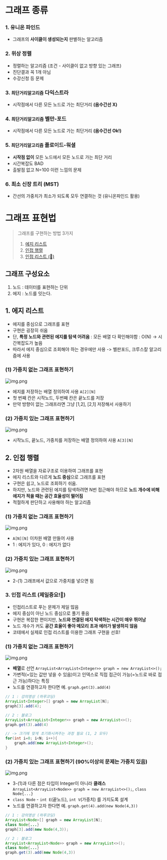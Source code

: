 # 그래프 종류
### 1. 유니온 파인드
- 그래프의 **사이클이 생성되는지** 판별하는 알고리즘
### 2. 위상 정렬
- 정렬하는 알고리즘 (조건 - 사이클이 없고 방향 있는 그래프) 
- 진단결과 꼭 1개 아님
- 수강신청 등 문제
### 3. `최단거리알고리즘` 다익스트라
- 시작점에서 다른 모든 노드로 가는 최단거리 **(음수간선 X)**
### 4. `최단거리알고리즘` 벨만-포드
- 시작점에서 다른 모든 노드로 가는 최단거리 **(음수간선 Ok!)**
### 5. `최단거리알고리즘` 플로이드-워셜
- **시작점 없이** 모든 노드에서 모든 노드로 가는 최단 거리
- 시간복잡도 BAD
- 출발점 없고 N=100 이런 느낌의 문제
### 6. 최소 신장 트리 (MST)
- 간선의 가중치가 최소가 되도록 모두 연결하는 것 (유니온파인드 활용)

# 그래프 표현법
> 그래프를 구현하는 방법 3가지
> 1. [에지 리스트](#1-에지-리스트)
> 2. [인접 행렬](#2-인접-행렬)
> 3. [인접 리스트 (🤩)](#3-인접-리스트-제일중요)

## 그래프 구성요소
1. 노드 : 데이터를 표현하는 단위
2. 에지 : 노드를 잇는다.

## 1. 에지 리스트
- 에지를 중심으로 그래프를 표현
- 구현은 굉장히 쉬움
- 단, **특정 노드와 관련된 에지를 탐색 어려움** : 모든 배열 다 확인해야함 : O(N) -> 시간복잡도가 높음
- 따라서 에지 중심으로 조회해야 하는 경우에만 사용 -> 벨판포드, 크루스칼 알고리즘에 사용

### (1) 가중치 없는 그래프 표현하기
![img.png](17_graph_1_x.png)
- 에지를 저장하는 배열 정의하여 사용 `A[2][N]`
- 첫 번째 칸은 시작노드, 두번째 칸은 끝노드를 저장
- 만약 방향이 없는 그래프라면 그냥 [1,2], [2,1] 저장해서 사용하기

### (2) 가중치 있는 그래프 표현하기
![img.png](17_graph_1_o.png)
- 시작노드, 끝노드, 가중치를 저장하는 배열 정의하여 사용 `A[3][N]`

## 2. 인접 행렬
- 2차원 배열을 자료구조로 이용하여 그래프를 표현
- 에지 리스트와 다르게 **노드 중심**으로 그래프를 표현
- 구현은 쉽고, 노드로 조회하기 쉬움.
- 하지만, 노드와 관련된 에지를 탐색하려면 N번 접근해야 하므로 **노드 개수에 비해 에지가 적을 때는 공간 효율성이 떨어짐**
- 적절하게 판단하고 사용해야 하는 알고리즘

### (1) 가중치 없는 그래프 표현하기
![img.png](17_graph_2_x.png)
- `A[N][N]` 이차원 배열 만들어 사용
- 1 : 에지가 있다, 0 : 에지가 없다

### (2) 가중치 있는 그래프 표현하기
![img.png](17_graph_2_o.png)
- 2-(1) 그래프에서 값으로 가중치를 넣으면 됨

### 3. 인접 리스트 (제일중요!🤩)
- 인접리스트로 푸는 문제가 제일 많음
- 에지 중심이 아닌 노드 중심으로 풀기 좋음
- 구현은 복잡한 편이지만, **노드와 연결된 에지 탁색하는 시간이 매우 뛰어남**
- 노드 개수가 커도 **공간 효율이 좋아 메모리 초과 에러가 발생하지 않음**
- 코테에서 실제로 인접 리스트를 이용한 그래프 구현을 선호!

### (1) 가중치 없는 그래프 표현하기
![img.png](17_graph_3_x.png)
- **배열**로 선언 `ArrayList<ArrayList<Integer>> graph = new ArrayList<>();`
- 가변적(=있는 값만 넣을 수 있음)이고 인덱스로 직접 접근이 가능(=노드로 바로 접근 가능)하다는 특징
- 노드를 연결하고자 한다면 예. `graph.get(3).add(4)`
```java
// 1 : 강의영상 (하루코딩)
ArrayList<Integer>[] graph = new ArrayList[N];
graph[3].add(4);

// 2 : 블로그
ArrayList<ArrayList<Integer>> graph = new ArrayList<>();
graph.get(3).add(4)

// -> 크기에 맞게 초기화시켜주는 과정 필요 (1, 2 모두)
for(int i=0; i<N; i++){
    graph.add(new ArrayList<Integer>();
}
```

### (2) 가중치 있는 그래프 표현하기 (90%이상의 문제는 가중치 있음)
![img.png](17_graph_3_o.png)
- 3-(1)과 다른 점은 타입이 Integer이 아니라 **클래스**  `ArrayList<ArrayList<Node>> graph = new ArrayList<>();`, `class Node{...}`
- `class Node` - `int E`(끝노드), `int V`(가중치) 를 가지도록 설계
- 노드를 연결하고자 한다면 예. `graph.get(4).add(new Node(4,3))`
```java
// 1 : 강의영상 (하루코딩)
ArrayList<Node>[] graph = new ArrayList[N];
class Node{...}
graph[3].add(new Node(4,3));

// 2 : 블로그
ArrayList<ArrayList<Node>> graph = new ArrayList<>();
class Node{...}
graph.get(3).add(new Node(4,3))
```
